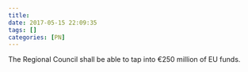 ```yaml
---
title:
date: 2017-05-15 22:09:35
tags: []
categories: [PN]
---
```


The Regional Council shall be able to tap into €250 million of EU funds.